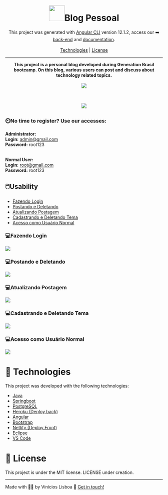 <div align="center">
<h1><img src="https://cdn-icons-png.flaticon.com/512/1688/1688400.png" width="50px">Blog Pessoal</h1>

This project was generated with [Angular CLI](https://github.com/angular/angular-cli) version 12.1.2, access our ➡️ <a href="https://github.com/Vinicioslisboa/turma30java/tree/main/java/ProjetoBlog/deploy_blogPessoal" target="_blank">back-end</a> and <a href="https://vinicioslisboa.github.io/doc-blogPessoal.v2/index.html" target="_blank">documentation</a>.
  <br><br>
  <a href="#tech">Technologies</a> | <a href="#license">License</a>
  <hr>
  <strong>This project is a personal blog developed during Generation Brasil bootcamp. On this blog, various users can post and discuss about technology related topics. </strong><br><br>
   
  <img src="https://i.imgur.com/SyD2COL.png">
  
   <br><br>
  <a href="https://blogdolisboa.netlify.app/#/login" target="_blank"><img src="https://camo.githubusercontent.com/9b4f32f079772e1d06a8ac88091cc4050801eafbf0e3d4c05e6e034017188619/68747470733a2f2f7265732e636c6f7564696e6172792e636f6d2f6c756b656d6f72616c65732f696d6167652f75706c6f61642f76313539393738353331392f726561646d655f6c6f676f732f64656d6f5f6f6e5f6e65746c6966795f756d6a6d63682e706e67"></a>
  ##
   </div>
  <h3>⏲️No time to register? Use our accesses:</h3>
  
  <b>Administrator:</b><br>
  <b>Login:</b> admin@gmail.com<br>
  <b>Password:</b> root123<br><br>
  
  <b>Normal User:</b><br>
  <b>Login:</b> root@gmail.com<br>
  <b>Password:</b> root123<br>
  
  <h2>🖱️Usability</h2>

  <ul>
  <li><a href="#fazendoLogin">Fazendo Login</a></li>
  <li><a href="#postDelete">Postando e Deletando</a></li>
  <li><a href="#attPost">Atualizando Postagem</a></li>
  <li><a href="#cadDelTema">Cadastrando e Deletando Tema</a></li>
  <li><a href="#userNormal">Acesso como Usuário Normal</a></li>
  </ul>
  
 <h3 id="fazendoLogin">💻Fazendo Login</h3>
 <img id="#fazendoLogin" src="https://user-images.githubusercontent.com/87781266/138734376-cc1b20d2-c960-44c4-8a53-244355d343f9.gif">
 
 <h3 id="postDelete">💻Postando e Deletando</h3>
<img src="https://user-images.githubusercontent.com/87781266/138736492-d0cc7241-4569-426a-9589-3450548b622e.gif">

 <h3 id="attPost">💻Atualizando Postagem</h3>
<img src="https://user-images.githubusercontent.com/87781266/138736627-e5ec7de4-4bb4-4b03-be03-1c7163bf83a1.gif">

 <h3 id="cadDelTema">💻Cadastrando e Deletando Tema</h3>
<img src="https://user-images.githubusercontent.com/87781266/138736881-20db5159-23b2-4df4-b782-9007dfdf7eef.gif">

 <h3 id="userNormal">💻Acesso como Usuário Normal</h3>
<img src="https://user-images.githubusercontent.com/87781266/138736996-e83048f6-6cc9-478d-aea7-b0c432bf2851.gif">

# 🚀 Technologies <div id="tech"></div>
This project was developed with the following technologies:
 <ul>
  <li><a href="https://www.java.com/pt-BR/">Java</a></li>
  <li><a href="https://spring.io/projects/spring-boot">Springboot</a></li>
  <li><a href="https://www.postgresql.org">PostgreSQL</a></li>
  <li><a href="https://dashboard.heroku.com/login">Heroku (Deploy back)</a></li>
  <li><a href="https://angular.io">Angular</a></li>
  <li><a href="https://getbootstrap.com">Bootstrap</a></li>
  <li><a href="https://www.netlify.com">Netlify (Deploy Front)</a></li>
  <li><a href="https://www.eclipse.org/modeling/emf/">Eclipse</a></li>
  <li><a href="https://code.visualstudio.com">VS Code</a></li>
  </ul>
  
 # 📝 License <div id="license"></div>
 This project is under the MIT license. LICENSE under creation.
 <hr>
 Made with 👨‍💻 by Vinícios Lisboa 👋 <a href="https://www.linkedin.com/in/vinicioslisboa/" target="_blank">Get in touch!</a>
